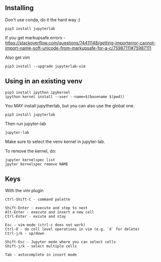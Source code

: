 ## Installing

Don't use conda, do it the hard way :)

    pip3 install jupyterlab

If you get markupsafe errors - https://stackoverflow.com/questions/74411148/getting-importerror-cannot-import-name-soft-unicode-from-markupsafe-for-a-c/75987111#75987111

Also get vim

    pip3 install --upgrade jupyterlab-vim

## Using in an existing venv

    pip3 install ipython ipykernel
    ipython kernel install --user --name=$(basename $(pwd))
    
You MAY install jupytherlab, but you can also use the global one.

    pip3 install jupyterlab

Then run jupyter-lab

    jupyter-lab

Make sure to select the venv kernel in jupyter-lab.

To remove the kernel, do:

    jupyter kernelspec list
    jpyter kernelspec remove NAME

## Keys

With the vim plugin

    Ctrl-Shift-C - command palette

    Shift-Enter - execute and step to next
    Alt-Enter - execute and insert a new cell
    Ctrl-Enter - excute and stay

    Esc - vim mode (ctrl-c does not work)
    Ctrl-O - do cell level operations in vim (e.g. `d` for delete)
    Ctrl-j/k - up/down

    Shift-Esc - Jupyter mode where you can select cells
    Shift-j/k - select multiple cells

    Tab - autocomplete in insert mode